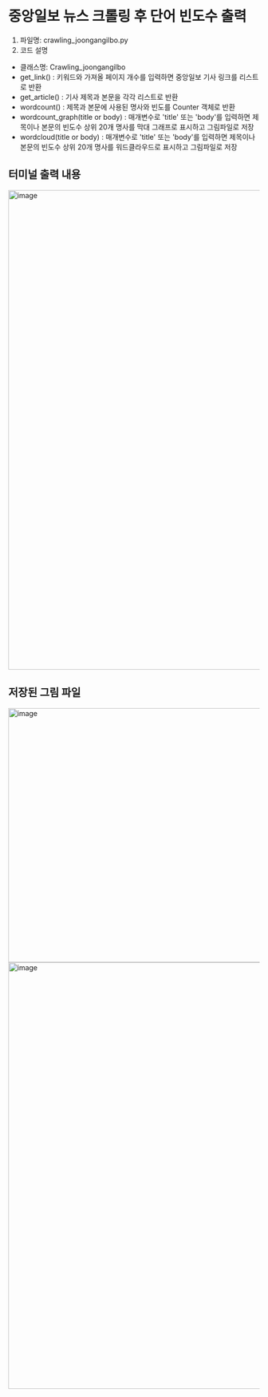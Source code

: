 # 중앙일보 뉴스 크롤링 후 단어 빈도수 출력

1. 파일명: crawling_joongangilbo.py
2. 코드 설명 
  - 클래스명: Crawling_joongangilbo
  - get_link() : 키워드와 가져올 페이지 개수를 입력하면 중앙일보 기사 링크를 리스트로 반환
  - get_article() : 기사 제목과 본문을 각각 리스트로 반환
  - wordcount() : 제목과 본문에 사용된 명사와 빈도를 Counter 객체로 반환
  - wordcount_graph(title or body) : 매개변수로 'title' 또는 'body'를 입력하면 제목이나 본문의 빈도수 상위 20개 명사를 막대 그래프로 표시하고 그림파일로 저장
  - wordcloud(title or body) : 매개변수로 'title' 또는 'body'를 입력하면 제목이나 본문의 빈도수 상위 20개 명사를 워드클라우드로 표시하고 그림파일로 저장


## 터미널 출력 내용

<img width="960" alt="image" src="https://user-images.githubusercontent.com/8787919/216497077-c0480e50-275b-4c5b-bde9-c44469347bef.png">

## 저장된 그림 파일

<img width="509" alt="image" src="https://user-images.githubusercontent.com/8787919/216497272-81f11f75-faf4-4369-868f-1af5d88a468d.png">
<img width="854" alt="image" src="https://user-images.githubusercontent.com/8787919/216497332-18ecae2e-c61b-4386-8af5-769a2d451c6f.png">
